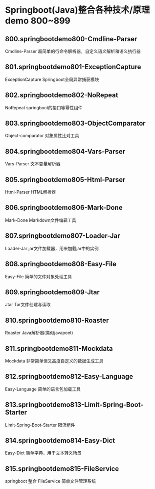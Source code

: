 # Springboot(Java)整合各种技术/原理demo 800~899
## 800.springbootdemo800-Cmdline-Parser
Cmdline-Parser 超简单的行命令解析器，自定义语义解析和语义执行器

## 801.springbootdemo801-ExceptionCapture
ExceptionCapture Springboot全局异常捕获模块

## 802.springbootdemo802-NoRepeat
NoRepeat springboot的接口等幂性组件

## 803.springbootdemo803-ObjectComparator
Object-comparator 对象属性比对工具

## 804.springbootdemo804-Vars-Parser
Vars-Parser 文本变量解析器

## 805.springbootdemo805-Html-Parser
Html-Parser HTML解析器

## 806.springbootdemo806-Mark-Done
Mark-Done Markdown文件编辑工具

## 807.springbootdemo807-Loader-Jar
Loader-Jar jar文件加载器，用来加载jar中的实例

## 808.springbootdemo808-Easy-File
Easy-File 简单的文件对象处理工具

## 809.springbootdemo809-Jtar
Jtar Tar文件创建与读取

## 810.springbootdemo810-Roaster
Roaster Java解析器(类似javapoet)

## 811.springbootdemo811-Mockdata
Mockdata 非常简单但又高度自定义的数据生成工具

## 812.springbootdemo812-Easy-Language
Easy-Language 简单的语言包加载工具

## 813.springbootdemo813-Limit-Spring-Boot-Starter
Limit-Spring-Boot-Starter 限流组件

## 814.springbootdemo814-Easy-Dict
Easy-Dict 简单字典，用于文本转义场景

## 815.springbootdemo815-FileService
springboot 整合 FileService 简单文件管理系统